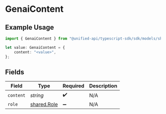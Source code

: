 # GenaiContent

## Example Usage

```typescript
import { GenaiContent } from "@unified-api/typescript-sdk/sdk/models/shared";

let value: GenaiContent = {
    content: "<value>",
};
```

## Fields

| Field                                             | Type                                              | Required                                          | Description                                       |
| ------------------------------------------------- | ------------------------------------------------- | ------------------------------------------------- | ------------------------------------------------- |
| `content`                                         | *string*                                          | :heavy_check_mark:                                | N/A                                               |
| `role`                                            | [shared.Role](../../../sdk/models/shared/role.md) | :heavy_minus_sign:                                | N/A                                               |